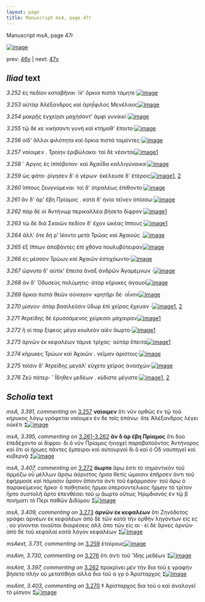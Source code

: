 ```yaml
---
layout: page
title: Manuscript msA, page 47r
---
```


Manuscript msA, page 47r

[![image](http://www.homermultitext.org/iipsrv?OBJ=IIP,1.0&FIF=/project/homer/pyramidal/deepzoom/hmt/vaimg/2017a/VA047RN_0048.tif&WID=100&CVT=JPEG)](http://www.homermultitext.org/ict2/?urn=urn:cite2:hmt:vaimg.2017a:VA047RN_0048)

prev:  [46v](../46v) | next:  [47v](../47v)

## *Iliad* text

*3.252* <a id="3.252"/> ἐς πεδίον καταβῆναι· ἵ̈ν' ὅρκια πιστὰ τάμητε·[![image](http://www.homermultitext.org/iipsrv?OBJ=IIP,1.0&FIF=/project/homer/pyramidal/deepzoom/hmt/vaimg/2017a/VA047RN_0048.tif&RGN=0.126,0.2216,0.426,0.0346&WID=1000&CVT=JPEG)](http://www.homermultitext.org/ict2/?urn=urn:cite2:hmt:vaimg.2017a:VA047RN_0048@0.126,0.2216,0.426,0.0346)

*3.253* <a id="3.253"/> αὐτὰρ Ἀλέξανδρος καὶ ἀρηΐφιλος Μενέλαος[![image](http://www.homermultitext.org/iipsrv?OBJ=IIP,1.0&FIF=/project/homer/pyramidal/deepzoom/hmt/vaimg/2017a/VA047RN_0048.tif&RGN=0.129,0.2479,0.426,0.0263&WID=1000&CVT=JPEG)](http://www.homermultitext.org/ict2/?urn=urn:cite2:hmt:vaimg.2017a:VA047RN_0048@0.129,0.2479,0.426,0.0263)

*3.254* <a id="3.254"/> μακρῇς ἐγχείῃσι μαχήσοντ' ἀμφὶ γυναικί·[![image](http://www.homermultitext.org/iipsrv?OBJ=IIP,1.0&FIF=/project/homer/pyramidal/deepzoom/hmt/vaimg/2017a/VA047RN_0048.tif&RGN=0.125,0.2675,0.426,0.0263&WID=1000&CVT=JPEG)](http://www.homermultitext.org/ict2/?urn=urn:cite2:hmt:vaimg.2017a:VA047RN_0048@0.125,0.2675,0.426,0.0263)

*3.255* <a id="3.255"/> τῷ δέ κε νικήσαντι γυνὴ καὶ κτήμαθ' ἕποιτο·[![image](http://www.homermultitext.org/iipsrv?OBJ=IIP,1.0&FIF=/project/homer/pyramidal/deepzoom/hmt/vaimg/2017a/VA047RN_0048.tif&RGN=0.123,0.2878,0.426,0.0263&WID=1000&CVT=JPEG)](http://www.homermultitext.org/ict2/?urn=urn:cite2:hmt:vaimg.2017a:VA047RN_0048@0.123,0.2878,0.426,0.0263)

*3.256* <a id="3.256"/> οἱδ' ἄλλοι φιλότητα καὶ ὅρκια πιστὰ ταμόντες·[![image](http://www.homermultitext.org/iipsrv?OBJ=IIP,1.0&FIF=/project/homer/pyramidal/deepzoom/hmt/vaimg/2017a/VA047RN_0048.tif&RGN=0.125,0.305,0.426,0.0263&WID=1000&CVT=JPEG)](http://www.homermultitext.org/ict2/?urn=urn:cite2:hmt:vaimg.2017a:VA047RN_0048@0.125,0.305,0.426,0.0263)

*3.257* <a id="3.257"/> ναίοιμεν . Τροίην ἐριβώλακα· τοὶ δὲ νέονται[![image](http://www.homermultitext.org/iipsrv?OBJ=IIP,1.0&FIF=/project/homer/pyramidal/deepzoom/hmt/vaimg/2017a/VA047RN_0048.tif&RGN=0.124,0.3223,0.426,0.0263&WID=1000&CVT=JPEG)](http://www.homermultitext.org/ict2/?urn=urn:cite2:hmt:vaimg.2017a:VA047RN_0048@0.124,0.3223,0.426,0.0263)[1](#msA_3.391)

*3.258* <a id="3.258"/> ῎ Αργος ἐς ἱππόβοτον· καὶ Ἀχαιΐδα καλλιγύναικα·[![image](http://www.homermultitext.org/iipsrv?OBJ=IIP,1.0&FIF=/project/homer/pyramidal/deepzoom/hmt/vaimg/2017a/VA047RN_0048.tif&RGN=0.127,0.3434,0.431,0.0263&WID=1000&CVT=JPEG)](http://www.homermultitext.org/ict2/?urn=urn:cite2:hmt:vaimg.2017a:VA047RN_0048@0.127,0.3434,0.431,0.0263)

*3.259* <a id="3.259"/> ὡς φάτο· ῥίγησεν δ' ὁ γέρων· ἐκέλευσε δ' ἑτέροις[![image](http://www.homermultitext.org/iipsrv?OBJ=IIP,1.0&FIF=/project/homer/pyramidal/deepzoom/hmt/vaimg/2017a/VA047RN_0048.tif&RGN=0.124,0.3621,0.431,0.0263&WID=1000&CVT=JPEG)](http://www.homermultitext.org/ict2/?urn=urn:cite2:hmt:vaimg.2017a:VA047RN_0048@0.124,0.3621,0.431,0.0263)[1](#msAint_3.394), [2](#msAext_3.731)

*3.260* <a id="3.260"/> ἵππους ζευγνύμεναι· τοὶ δ' ὀτραλέως ἐπίθοντο·[![image](http://www.homermultitext.org/iipsrv?OBJ=IIP,1.0&FIF=/project/homer/pyramidal/deepzoom/hmt/vaimg/2017a/VA047RN_0048.tif&RGN=0.128,0.3817,0.431,0.0263&WID=1000&CVT=JPEG)](http://www.homermultitext.org/ict2/?urn=urn:cite2:hmt:vaimg.2017a:VA047RN_0048@0.128,0.3817,0.431,0.0263)

*3.261* <a id="3.261"/> ἂν δ' ὰρ' ἔβη Πρίαμος . κατὰ δ' ἡνία τεῖνεν ὀπίσσω·[![image](http://www.homermultitext.org/iipsrv?OBJ=IIP,1.0&FIF=/project/homer/pyramidal/deepzoom/hmt/vaimg/2017a/VA047RN_0048.tif&RGN=0.126,0.3982,0.44,0.0263&WID=1000&CVT=JPEG)](http://www.homermultitext.org/ict2/?urn=urn:cite2:hmt:vaimg.2017a:VA047RN_0048@0.126,0.3982,0.44,0.0263)

*3.262* <a id="3.262"/> πὰρ δέ οἱ Ἀντήνωρ περικαλλέα βήσετο δίφρον·[![image](http://www.homermultitext.org/iipsrv?OBJ=IIP,1.0&FIF=/project/homer/pyramidal/deepzoom/hmt/vaimg/2017a/VA047RN_0048.tif&RGN=0.124,0.4162,0.44,0.0263&WID=1000&CVT=JPEG)](http://www.homermultitext.org/ict2/?urn=urn:cite2:hmt:vaimg.2017a:VA047RN_0048@0.124,0.4162,0.44,0.0263)[1](#msAint_3.397)

*3.263* <a id="3.263"/> τὼ δὲ διὰ Σκαιῶν πεδίον δ' ἔχον ὠκέας ἵππους·[![image](http://www.homermultitext.org/iipsrv?OBJ=IIP,1.0&FIF=/project/homer/pyramidal/deepzoom/hmt/vaimg/2017a/VA047RN_0048.tif&RGN=0.124,0.435,0.44,0.0263&WID=1000&CVT=JPEG)](http://www.homermultitext.org/ict2/?urn=urn:cite2:hmt:vaimg.2017a:VA047RN_0048@0.124,0.435,0.44,0.0263)[1](#msA_3.399)

*3.264* <a id="3.264"/> ἀλλ' ὅτε δή ρ' ἵ̈κοντο μετὰ Τρῶας καὶ Ἀχαιούς .[![image](http://www.homermultitext.org/iipsrv?OBJ=IIP,1.0&FIF=/project/homer/pyramidal/deepzoom/hmt/vaimg/2017a/VA047RN_0048.tif&RGN=0.122,0.4553,0.44,0.0263&WID=1000&CVT=JPEG)](http://www.homermultitext.org/ict2/?urn=urn:cite2:hmt:vaimg.2017a:VA047RN_0048@0.122,0.4553,0.44,0.0263)

*3.265* <a id="3.265"/> ἐξ ἵ̈ππων ἀποβάντες ἐπὶ χθόνα πουλυβότειραν[![image](http://www.homermultitext.org/iipsrv?OBJ=IIP,1.0&FIF=/project/homer/pyramidal/deepzoom/hmt/vaimg/2017a/VA047RN_0048.tif&RGN=0.121,0.4741,0.44,0.0263&WID=1000&CVT=JPEG)](http://www.homermultitext.org/ict2/?urn=urn:cite2:hmt:vaimg.2017a:VA047RN_0048@0.121,0.4741,0.44,0.0263)

*3.266* <a id="3.266"/> ἐς μέσσον Τρώων καὶ Ἀχαιῶν ἐστιχόωντο·[![image](http://www.homermultitext.org/iipsrv?OBJ=IIP,1.0&FIF=/project/homer/pyramidal/deepzoom/hmt/vaimg/2017a/VA047RN_0048.tif&RGN=0.117,0.4921,0.44,0.0263&WID=1000&CVT=JPEG)](http://www.homermultitext.org/ict2/?urn=urn:cite2:hmt:vaimg.2017a:VA047RN_0048@0.117,0.4921,0.44,0.0263)

*3.267* <a id="3.267"/> ὤρνυτο δ' αὐτίκ' ἔπειτα ἄναξ ἀνδρῶν Ἀγαμέμνων ·[![image](http://www.homermultitext.org/iipsrv?OBJ=IIP,1.0&FIF=/project/homer/pyramidal/deepzoom/hmt/vaimg/2017a/VA047RN_0048.tif&RGN=0.117,0.5131,0.44,0.0263&WID=1000&CVT=JPEG)](http://www.homermultitext.org/ict2/?urn=urn:cite2:hmt:vaimg.2017a:VA047RN_0048@0.117,0.5131,0.44,0.0263)

*3.268* <a id="3.268"/> ἀν δ' Ὀδυσεὺς πολύμητις· ἀτὰρ κήρυκες ἀγαυοὶ[![image](http://www.homermultitext.org/iipsrv?OBJ=IIP,1.0&FIF=/project/homer/pyramidal/deepzoom/hmt/vaimg/2017a/VA047RN_0048.tif&RGN=0.115,0.5304,0.44,0.0293&WID=1000&CVT=JPEG)](http://www.homermultitext.org/ict2/?urn=urn:cite2:hmt:vaimg.2017a:VA047RN_0048@0.115,0.5304,0.44,0.0293)

*3.269* <a id="3.269"/> ὅρκια πιστὰ θεῶν σύναγον· κρητῆρι δὲ· οἶνον[![image](http://www.homermultitext.org/iipsrv?OBJ=IIP,1.0&FIF=/project/homer/pyramidal/deepzoom/hmt/vaimg/2017a/VA047RN_0048.tif&RGN=0.121,0.5492,0.44,0.0293&WID=1000&CVT=JPEG)](http://www.homermultitext.org/ict2/?urn=urn:cite2:hmt:vaimg.2017a:VA047RN_0048@0.121,0.5492,0.44,0.0293)

*3.270* <a id="3.270"/> μίσγον· ἀτὰρ βασιλεῦσιν ὕδωρ ἐπὶ χεῖρας ἔχευαν ·[![image](http://www.homermultitext.org/iipsrv?OBJ=IIP,1.0&FIF=/project/homer/pyramidal/deepzoom/hmt/vaimg/2017a/VA047RN_0048.tif&RGN=0.123,0.5687,0.44,0.0293&WID=1000&CVT=JPEG)](http://www.homermultitext.org/ict2/?urn=urn:cite2:hmt:vaimg.2017a:VA047RN_0048@0.123,0.5687,0.44,0.0293)[1](#msA_3.402), [2](#msAint_3.403)

*3.271* <a id="3.271"/> Ἀτρείδης δὲ ἐρυσσάμενος χείρεσσι μάχαιραν[![image](http://www.homermultitext.org/iipsrv?OBJ=IIP,1.0&FIF=/project/homer/pyramidal/deepzoom/hmt/vaimg/2017a/VA047RN_0048.tif&RGN=0.119,0.586,0.44,0.0293&WID=1000&CVT=JPEG)](http://www.homermultitext.org/ict2/?urn=urn:cite2:hmt:vaimg.2017a:VA047RN_0048@0.119,0.586,0.44,0.0293)[1](#msA_3.406)

*3.272* <a id="3.272"/> ἥ οἱ παρ ξίφεος μέγα κουλεὸν αἰὲν ἄωρτο·[![image](http://www.homermultitext.org/iipsrv?OBJ=IIP,1.0&FIF=/project/homer/pyramidal/deepzoom/hmt/vaimg/2017a/VA047RN_0048.tif&RGN=0.114,0.6033,0.44,0.0293&WID=1000&CVT=JPEG)](http://www.homermultitext.org/ict2/?urn=urn:cite2:hmt:vaimg.2017a:VA047RN_0048@0.114,0.6033,0.44,0.0293)[1](#msA_3.407)

*3.273* <a id="3.273"/> ἀρνῶν ἐκ κεφαλέων τάμνε τρίχας· αὐτὰρ ἔπειτα[![image](http://www.homermultitext.org/iipsrv?OBJ=IIP,1.0&FIF=/project/homer/pyramidal/deepzoom/hmt/vaimg/2017a/VA047RN_0048.tif&RGN=0.121,0.6228,0.44,0.0293&WID=1000&CVT=JPEG)](http://www.homermultitext.org/ict2/?urn=urn:cite2:hmt:vaimg.2017a:VA047RN_0048@0.121,0.6228,0.44,0.0293)[1](#msA_3.409)

*3.274* <a id="3.274"/> κήρυκες Τρώων καὶ Ἀχαιῶν . νεῖμαν ἀρίστοις·[![image](http://www.homermultitext.org/iipsrv?OBJ=IIP,1.0&FIF=/project/homer/pyramidal/deepzoom/hmt/vaimg/2017a/VA047RN_0048.tif&RGN=0.118,0.6424,0.44,0.0293&WID=1000&CVT=JPEG)](http://www.homermultitext.org/ict2/?urn=urn:cite2:hmt:vaimg.2017a:VA047RN_0048@0.118,0.6424,0.44,0.0293)

*3.275* <a id="3.275"/> τοῖσιν δ' Ἀτρείδης μεγάλ' εὔχετο χεῖρας ἀνασχών·[![image](http://www.homermultitext.org/iipsrv?OBJ=IIP,1.0&FIF=/project/homer/pyramidal/deepzoom/hmt/vaimg/2017a/VA047RN_0048.tif&RGN=0.118,0.6612,0.44,0.0293&WID=1000&CVT=JPEG)](http://www.homermultitext.org/ict2/?urn=urn:cite2:hmt:vaimg.2017a:VA047RN_0048@0.118,0.6612,0.44,0.0293)

*3.276* <a id="3.276"/> Ζεῦ πάτερ· ῎ Ϊδηθεν μεδέων . κύδιστε μέγιστε·[![image](http://www.homermultitext.org/iipsrv?OBJ=IIP,1.0&FIF=/project/homer/pyramidal/deepzoom/hmt/vaimg/2017a/VA047RN_0048.tif&RGN=0.123,0.6829,0.44,0.0293&WID=1000&CVT=JPEG)](http://www.homermultitext.org/ict2/?urn=urn:cite2:hmt:vaimg.2017a:VA047RN_0048@0.123,0.6829,0.44,0.0293)[1](#msAim_3.730), [2](#msA_3.412)

## *Scholia* text

*msA, 3.391, commenting on* [3.257](#3.257)  <a id="msA_3.391"/> **ναίοιμεν** ὅτι νῦν ορθῶς ἐν τῷ τοῦ κήρυκος λόγῳ γράφεται ναίοιμεν ἐν δε τοῖς ἐπάνω· ὅτε Ἀλέξανδρος λέγει οὐκέτι ⁑[![image](http://www.homermultitext.org/iipsrv?OBJ=IIP,1.0&FIF=/project/homer/pyramidal/deepzoom/hmt/vaimg/2017a/VA047RN_0048.tif&RGN=0.55397937,0.32074689,0.18865144,0.04951591&WID=1000&CVT=JPEG)](http://www.homermultitext.org/ict2/?urn=urn:cite2:hmt:vaimg.2017a:VA047RN_0048@0.55397937,0.32074689,0.18865144,0.04951591)

*msA, 3.395, commenting on* [3.261-3.262](#3.261-3.262)  <a id="msA_3.395"/> **ἂν δ ὰρ ἔβη Πρίαμος** ὅτι δύο ἐπεδέχοντο οἱ δίφροι· δι ὃ νῦν Πρίαμος ἡνιοχεῖ παραβατοῦντος Ἀντήνορος καὶ ὅτι οἱ ἡρωες πάντες ἔμπειροι καὶ αὐτουργοὶ δι ὃ καὶ ὁ Οδ ναυπηγεῖ καὶ κυβερνᾷ ⁑[![image](http://www.homermultitext.org/iipsrv?OBJ=IIP,1.0&FIF=/project/homer/pyramidal/deepzoom/hmt/vaimg/2017a/VA047RN_0048.tif&RGN=0.55176861,0.36804979,0.18570376,0.07441217&WID=1000&CVT=JPEG)](http://www.homermultitext.org/ict2/?urn=urn:cite2:hmt:vaimg.2017a:VA047RN_0048@0.55176861,0.36804979,0.18570376,0.07441217)

*msA, 3.407, commenting on* [3.272](#3.272)  <a id="msA_3.407"/> **ἄωρτο** ἄρω ἐστι τὸ σημαντικὸν τοῦ ἁρμόζω οὗ μέλλων ἄρσω ἀόριστος ῆρσα θετίς ώμοισιν ἐπῆρσεν ἀντι τοῦ ἐφήρμοσε καὶ πόμασιν ἆρσον ἅπαντα ἀντι τοῦ ἐφάρμοσον· τοῦ ἄρω ὁ παρακείμενος ῆρκα· ὁ παθητικὸς ῆρμαι ὑπερσυντελικος ἤρμην τὸ τρίτον ἦρτο συστολῆ ἄρτο ἐπενθέσει τοῦ ω ἄωρτο οὕτως Ἡρῳδιανὸς ἐν τῷ β ποιήματι τὸ Περι παθῶν Διδύμου ⁑[![image](http://www.homermultitext.org/iipsrv?OBJ=IIP,1.0&FIF=/project/homer/pyramidal/deepzoom/hmt/vaimg/2017a/VA047RN_0048.tif&RGN=0.11035372,0.75172891,0.57866618,0.04896266&WID=1000&CVT=JPEG)](http://www.homermultitext.org/ict2/?urn=urn:cite2:hmt:vaimg.2017a:VA047RN_0048@0.11035372,0.75172891,0.57866618,0.04896266)

*msA, 3.409, commenting on* [3.273](#3.273)  <a id="msA_3.409"/> **ἀρνῶν ἐκ κεφαλέων** ὅτι Ζηνόδοτος γράφει ἀρνέων ἐκ κεφαλέων ἀπὸ δὲ τῶν κατὰ τὴν ὀρθὴν ληγόντων εἰς ες . οὐ γίνονται τοιαῦται διαιρέσεις ἀλλ ἀπο τῶν εἰς αι · εἰ δὲ ἄρνες ἀρνῶν· ἀπὸ δὲ τοῦ κεφαλαί κατὰ λόγον κεφαλέων ⁑[![image](http://www.homermultitext.org/iipsrv?OBJ=IIP,1.0&FIF=/project/homer/pyramidal/deepzoom/hmt/vaimg/2017a/VA047RN_0048.tif&RGN=0.10427413,0.78907331,0.57921887,0.03319502&WID=1000&CVT=JPEG)](http://www.homermultitext.org/ict2/?urn=urn:cite2:hmt:vaimg.2017a:VA047RN_0048@0.10427413,0.78907331,0.57921887,0.03319502)

*msAext, 3.731, commenting on* [3.259](#3.259)  <a id="msAext_3.731"/> ἑταίρους[![image](http://www.homermultitext.org/iipsrv?OBJ=IIP,1.0&FIF=/project/homer/pyramidal/deepzoom/hmt/vaimg/2017a/VA047RN_0048.tif&RGN=0.74834193,0.37192254,0.04495210,0.01770401&WID=1000&CVT=JPEG)](http://www.homermultitext.org/ict2/?urn=urn:cite2:hmt:vaimg.2017a:VA047RN_0048@0.74834193,0.37192254,0.04495210,0.01770401)

*msAim, 3.730, commenting on* [3.276](#3.276)  <a id="msAim_3.730"/> ὅτι ἀντι τοῦ ῎Ιδης μεδέων ⁑[![image](http://www.homermultitext.org/iipsrv?OBJ=IIP,1.0&FIF=/project/homer/pyramidal/deepzoom/hmt/vaimg/2017a/VA047RN_0048.tif&RGN=0.50939573,0.68769018,0.03352985,0.02600277&WID=1000&CVT=JPEG)](http://www.homermultitext.org/ict2/?urn=urn:cite2:hmt:vaimg.2017a:VA047RN_0048@0.50939573,0.68769018,0.03352985,0.02600277)

*msAint, 3.397, commenting on* [3.262](#3.262)  <a id="msAint_3.397"/> προκρίνει μὲν τὴν δια τοῦ ε γραφὴν βήσετο πλὴν οὐ μετατίθησι αλλα δια τοῦ α γρ ὁ Ἀρίσταρχος ⁑[![image](http://www.homermultitext.org/iipsrv?OBJ=IIP,1.0&FIF=/project/homer/pyramidal/deepzoom/hmt/vaimg/2017a/VA047RN_0048.tif&RGN=0.07184967,0.42821577,0.05655859,0.05255878&WID=1000&CVT=JPEG)](http://www.homermultitext.org/ict2/?urn=urn:cite2:hmt:vaimg.2017a:VA047RN_0048@0.07184967,0.42821577,0.05655859,0.05255878)

*msAint, 3.403, commenting on* [3.270](#3.270)  <a id="msAint_3.403"/> ‡ Ἀρίσταρχος δια τοῦ ο καὶ ἀναλογεῖ τὸ μίσγον ⁑[![image](http://www.homermultitext.org/iipsrv?OBJ=IIP,1.0&FIF=/project/homer/pyramidal/deepzoom/hmt/vaimg/2017a/VA047RN_0048.tif&RGN=0.07037583,0.57524205,0.05342668,0.04190871&WID=1000&CVT=JPEG)](http://www.homermultitext.org/ict2/?urn=urn:cite2:hmt:vaimg.2017a:VA047RN_0048@0.07037583,0.57524205,0.05342668,0.04190871)